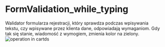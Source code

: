 # FormValidation_while_typing
Walidator formularza rejestracji, który sprawdza podczas wpisywania tekstu, czy wpisywane przez klienta dane, odpowiadają wymaganiom. Gdy tak się stanie, wiadomość z wymogiem, zmienia kolor na zielony.
<img src="https://i.imgur.com/1NrKNs2.gif" alt="operation in cartds">
